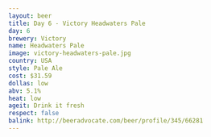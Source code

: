 ```yaml
---
layout: beer
title: Day 6 - Victory Headwaters Pale
day: 6
brewery: Victory
name: Headwaters Pale
image: victory-headwaters-pale.jpg
country: USA
style: Pale Ale
cost: $31.59
dollas: low
abv: 5.1%
heat: low
ageit: Drink it fresh
respect: false
balink: http://beeradvocate.com/beer/profile/345/66281
---
```



